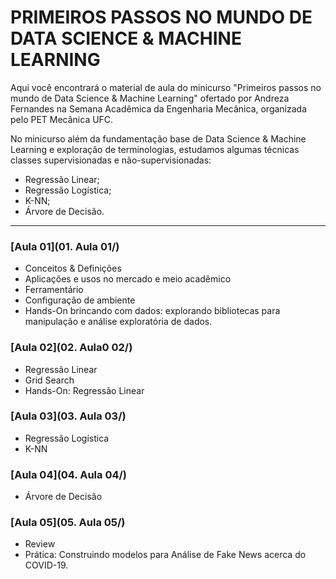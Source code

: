 # PRIMEIROS PASSOS NO MUNDO DE DATA SCIENCE & MACHINE LEARNING

Aqui você encontrará o material de aula do minicurso  "Primeiros passos no mundo de Data Science & Machine Learning" ofertado por Andreza Fernandes na Semana Acadêmica da Engenharia Mecânica, organizada pelo PET Mecânica UFC.

No minicurso além da fundamentação base de Data Science & Machine Learning e exploração de terminologias, estudamos algumas técnicas classes supervisionadas e não-supervisionadas:

- Regressão Linear;
- Regressão Logística;
- K-NN;
- Árvore de Decisão.

---

### [Aula 01](01. Aula 01/)
- Conceitos & Definições
- Aplicações e usos no mercado e meio acadêmico
- Ferramentário
- Configuração de ambiente
- Hands-On brincando com dados: explorando bibliotecas para manipulação e análise exploratória de dados.

###  [Aula 02](02. Aula0 02/)
- Regressão Linear
- Grid Search
- Hands-On: Regressão Linear

###  [Aula 03](03. Aula 03/)
- Regressão Logística
- K-NN


###  [Aula 04](04. Aula 04/)
- Árvore de Decisão


###  [Aula 05](05. Aula 05/)
- Review
- Prática: Construindo modelos para Análise de Fake News acerca do COVID-19.
